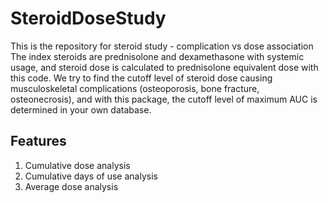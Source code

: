 # SteroidDoseStudy

This is the repository for steroid study - complication vs dose association
The index steroids are prednisolone and dexamethasone with systemic usage, and steroid dose is calculated to prednisolone equivalent dose with this code. 
We try to find the cutoff level of steroid dose causing musculoskeletal complications (osteoporosis, bone fracture, osteonecrosis), and with this package, the cutoff level of maximum AUC is determined in your own database.


## Features
1. Cumulative dose analysis
2. Cumulative days of use analysis
3. Average dose analysis

